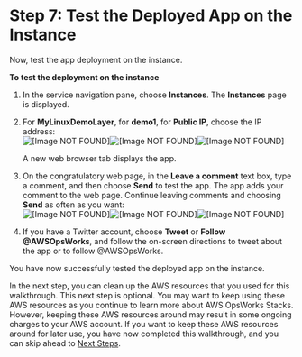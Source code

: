 # Step 7: Test the Deployed App on the Instance<a name="gettingstarted-linux-test-app"></a>

Now, test the app deployment on the instance\.

**To test the deployment on the instance**

1. In the service navigation pane, choose **Instances**\. The **Instances** page is displayed\.

1. For **MyLinuxDemoLayer**, for **demo1**, for **Public IP**, choose the IP address:  
![\[Image NOT FOUND\]](http://docs.aws.amazon.com/opsworks/latest/userguide/)![\[Image NOT FOUND\]](http://docs.aws.amazon.com/opsworks/latest/userguide/)![\[Image NOT FOUND\]](http://docs.aws.amazon.com/opsworks/latest/userguide/)

   A new web browser tab displays the app\.

1. On the congratulatory web page, in the **Leave a comment** text box, type a comment, and then choose **Send** to test the app\. The app adds your comment to the web page\. Continue leaving comments and choosing **Send** as often as you want:  
![\[Image NOT FOUND\]](http://docs.aws.amazon.com/opsworks/latest/userguide/)![\[Image NOT FOUND\]](http://docs.aws.amazon.com/opsworks/latest/userguide/)![\[Image NOT FOUND\]](http://docs.aws.amazon.com/opsworks/latest/userguide/)

1. If you have a Twitter account, choose **Tweet** or **Follow @AWSOpsWorks**, and follow the on\-screen directions to tweet about the app or to follow @AWSOpsWorks\.

You have now successfully tested the deployed app on the instance\.

In the next step, you can clean up the AWS resources that you used for this walkthrough\. This next step is optional\. You may want to keep using these AWS resources as you continue to learn more about AWS OpsWorks Stacks\. However, keeping these AWS resources around may result in some ongoing charges to your AWS account\. If you want to keep these AWS resources around for later use, you have now completed this walkthrough, and you can skip ahead to [Next Steps](gettingstarted-linux-next-steps.md)\.